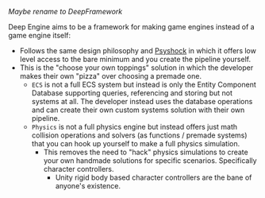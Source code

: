 *Maybe rename to DeepFramework*

Deep Engine aims to be a framework for making game engines instead of a game engine itself:
- Follows the same design philosophy and [Psyshock](https://github.com/Dreaming381/Latios-Framework-Documentation/blob/main/Psyshock%20Physics/README.md) in which it offers low level access to the bare minimum and you create the pipeline yourself.
- This is the "choose your own toppings" solution in which the developer makes their own "pizza" over choosing a premade one.
	- `ECS` is not a full ECS system but instead is only the Entity Component Database supporting queries, referencing and storing but not systems at all. The developer instead uses the database operations and can create their own custom systems solution with their own pipeline. 
	- `Physics` is not a full physics engine but instead offers just math collision operations and solvers (as functions / premade systems) that you can hook up yourself to make a full physics simulation.
		- This removes the need to "hack" physics simulations to create your own handmade solutions for specific scenarios. Specifically character controllers.
			- Unity rigid body based character controllers are the bane of anyone's existence.
